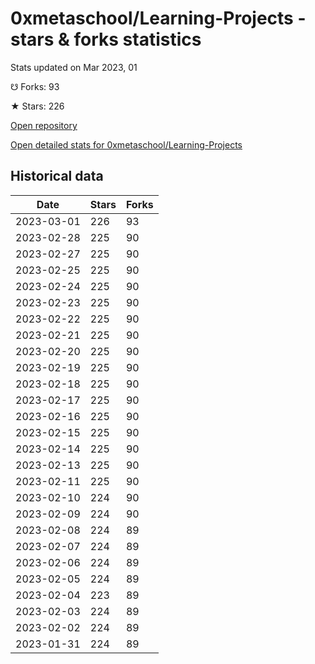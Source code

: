 # 0xmetaschool/Learning-Projects - stars & forks statistics

Stats updated on Mar 2023, 01

☋ Forks: 93

★ Stars: 226

[Open repository](https://github.com/0xmetaschool/Learning-Projects)

[Open detailed stats for 0xmetaschool/Learning-Projects](https://reviewgithub.com/rep/0xmetaschool/Learning-Projects)

## Historical data
| Date | Stars | Forks |
|------|-------|-------|
| 2023-03-01 | 226 | 93 | 
| 2023-02-28 | 225 | 90 | 
| 2023-02-27 | 225 | 90 | 
| 2023-02-25 | 225 | 90 | 
| 2023-02-24 | 225 | 90 | 
| 2023-02-23 | 225 | 90 | 
| 2023-02-22 | 225 | 90 | 
| 2023-02-21 | 225 | 90 | 
| 2023-02-20 | 225 | 90 | 
| 2023-02-19 | 225 | 90 | 
| 2023-02-18 | 225 | 90 | 
| 2023-02-17 | 225 | 90 | 
| 2023-02-16 | 225 | 90 | 
| 2023-02-15 | 225 | 90 | 
| 2023-02-14 | 225 | 90 | 
| 2023-02-13 | 225 | 90 | 
| 2023-02-11 | 225 | 90 | 
| 2023-02-10 | 224 | 90 | 
| 2023-02-09 | 224 | 90 | 
| 2023-02-08 | 224 | 89 | 
| 2023-02-07 | 224 | 89 | 
| 2023-02-06 | 224 | 89 | 
| 2023-02-05 | 224 | 89 | 
| 2023-02-04 | 223 | 89 | 
| 2023-02-03 | 224 | 89 | 
| 2023-02-02 | 224 | 89 | 
| 2023-01-31 | 224 | 89 | 

